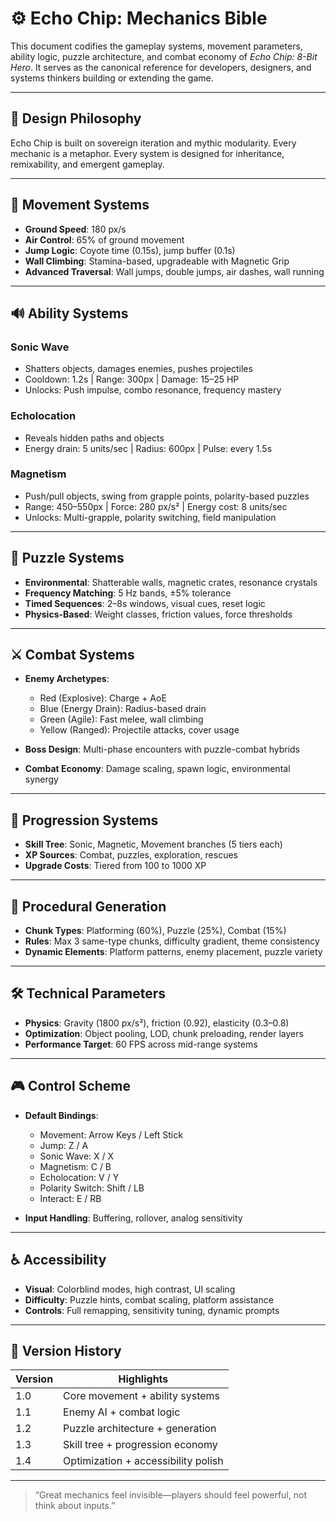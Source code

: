 # ⚙️ Echo Chip: Mechanics Bible

This document codifies the gameplay systems, movement parameters, ability logic, puzzle architecture, and combat economy of *Echo Chip: 8-Bit Hero*. It serves as the canonical reference for developers, designers, and systems thinkers building or extending the game.

---

## 🧠 Design Philosophy

Echo Chip is built on sovereign iteration and mythic modularity. Every mechanic is a metaphor. Every system is designed for inheritance, remixability, and emergent gameplay.

---

## 🚶 Movement Systems

- **Ground Speed**: 180 px/s  
- **Air Control**: 65% of ground movement  
- **Jump Logic**: Coyote time (0.15s), jump buffer (0.1s)  
- **Wall Climbing**: Stamina-based, upgradeable with Magnetic Grip  
- **Advanced Traversal**: Wall jumps, double jumps, air dashes, wall running

---

## 🔊 Ability Systems

### Sonic Wave  

- Shatters objects, damages enemies, pushes projectiles  
- Cooldown: 1.2s | Range: 300px | Damage: 15–25 HP  
- Unlocks: Push impulse, combo resonance, frequency mastery

### Echolocation  

- Reveals hidden paths and objects  
- Energy drain: 5 units/sec | Radius: 600px | Pulse: every 1.5s

### Magnetism  

- Push/pull objects, swing from grapple points, polarity-based puzzles  
- Range: 450–550px | Force: 280 px/s² | Energy cost: 8 units/sec  
- Unlocks: Multi-grapple, polarity switching, field manipulation

---

## 🧩 Puzzle Systems

- **Environmental**: Shatterable walls, magnetic crates, resonance crystals  
- **Frequency Matching**: 5 Hz bands, ±5% tolerance  
- **Timed Sequences**: 2–8s windows, visual cues, reset logic  
- **Physics-Based**: Weight classes, friction values, force thresholds

---

## ⚔️ Combat Systems

- **Enemy Archetypes**:
  - Red (Explosive): Charge + AoE
  - Blue (Energy Drain): Radius-based drain
  - Green (Agile): Fast melee, wall climbing
  - Yellow (Ranged): Projectile attacks, cover usage

- **Boss Design**: Multi-phase encounters with puzzle-combat hybrids  
- **Combat Economy**: Damage scaling, spawn logic, environmental synergy

---

## 🌱 Progression Systems

- **Skill Tree**: Sonic, Magnetic, Movement branches (5 tiers each)  
- **XP Sources**: Combat, puzzles, exploration, rescues  
- **Upgrade Costs**: Tiered from 100 to 1000 XP

---

## 🧬 Procedural Generation

- **Chunk Types**: Platforming (60%), Puzzle (25%), Combat (15%)  
- **Rules**: Max 3 same-type chunks, difficulty gradient, theme consistency  
- **Dynamic Elements**: Platform patterns, enemy placement, puzzle variety

---

## 🛠️ Technical Parameters

- **Physics**: Gravity (1800 px/s²), friction (0.92), elasticity (0.3–0.8)  
- **Optimization**: Object pooling, LOD, chunk preloading, render layers  
- **Performance Target**: 60 FPS across mid-range systems

---

## 🎮 Control Scheme

- **Default Bindings**:  
  - Movement: Arrow Keys / Left Stick  
  - Jump: Z / A  
  - Sonic Wave: X / X  
  - Magnetism: C / B  
  - Echolocation: V / Y  
  - Polarity Switch: Shift / LB  
  - Interact: E / RB

- **Input Handling**: Buffering, rollover, analog sensitivity

---

## ♿ Accessibility

- **Visual**: Colorblind modes, high contrast, UI scaling  
- **Difficulty**: Puzzle hints, combat scaling, platform assistance  
- **Controls**: Full remapping, sensitivity tuning, dynamic prompts

---

## 📜 Version History

| Version | Highlights                          |
|---------|-------------------------------------|
| 1.0     | Core movement + ability systems     |
| 1.1     | Enemy AI + combat logic             |
| 1.2     | Puzzle architecture + generation    |
| 1.3     | Skill tree + progression economy    |
| 1.4     | Optimization + accessibility polish |

---

> “Great mechanics feel invisible—players should feel powerful, not think about inputs.”
